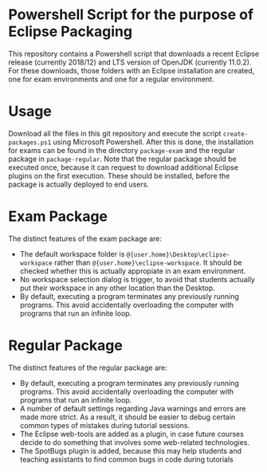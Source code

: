 # Powershell Script for the purpose of Eclipse Packaging

This repository contains a Powershell script that downloads a recent Eclipse release (currently 2018/12) and LTS version of OpenJDK (currently 11.0.2).
For these downloads, those folders with an Eclipse installation are created, one for exam environments and one for a regular environment.

# Usage

Download all the files in this git repository and execute the script `create-packages.ps1` using Microsoft Powershell. After this is done, the installation for exams can be found in the directory `package-exam` and
the regular package in `package-regular`. Note that the regular package should be executed once, because it
can request to download additional Eclipse plugins on the first execution. These should be installed, before
the package is actually deployed to end users.

# Exam Package

The distinct features of the exam package are:

* The default workspace folder is `@{user.home}\Desktop\eclipse-workspace` rather than `@{user.home}\eclipse-workspace`. It should be checked whether this is actually appropiate in an exam environment.
* No workspace selection dialog is trigger, to avoid that students actually put their workspace in any other location than the Desktop.
* By default, executing a program terminates any previously running programs. This avoid accidentally overloading the computer with programs that run an infinite loop.

# Regular Package

The distinct features of the regular package are:

* By default, executing a program terminates any previously running programs. This avoid accidentally overloading the computer with programs that run an infinite loop.
* A number of default settings regarding Java warnings and errors are made more strict. As a result, it should be easier to debug certain common types of mistakes during tutorial sessions.
* The Eclipse web-tools are added as a plugin, in case future courses decide to do something that involves some web-related technologies.
* The SpotBugs plugin is added, because this may help students and teaching assistants to find common bugs in code during tutorials